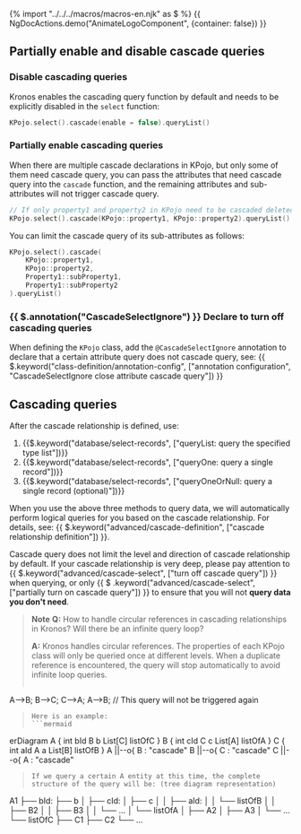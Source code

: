 {% import "../../../macros/macros-en.njk" as $ %}
{{ NgDocActions.demo("AnimateLogoComponent", {container: false}) }}

## Partially enable and disable cascade queries

### Disable cascading queries

Kronos enables the cascading query function by default and needs to be explicitly disabled in the `select` function:

```kotlin
KPojo.select().cascade(enable = false).queryList()
```

### Partially enable cascading queries

When there are multiple cascade declarations in KPojo, but only some of them need cascade query, you can pass the attributes that need cascade query into the `cascade` function, and the remaining attributes and sub-attributes will not trigger cascade query.
```kotlin
// If only property1 and property2 in KPojo need to be cascaded deleted, then it is as follows:
KPojo.select().cascade(KPojo::property1, KPojo::property2).queryList()
```

You can limit the cascade query of its sub-attributes as follows:

```kotlin
KPojo.select().cascade(
    KPojo::property1,
    KPojo::property2,
    Property1::subProperty1,
    Property1::subProperty2
).queryList()
```

### {{ $.annotation("CascadeSelectIgnore") }} Declare to turn off cascading queries

When defining the `KPojo` class, add the `@CascadeSelectIgnore` annotation to declare that a certain attribute query does not cascade query, see:
{{ $.keyword("class-definition/annotation-config", ["annotation configuration", "CascadeSelectIgnore close attribute cascade query"]) }}

## Cascading queries

After the cascade relationship is defined, use:
1. {{$.keyword("database/select-records", ["queryList: query the specified type list"])}}
2. {{$.keyword("database/select-records", ["queryOne: query a single record"])}}
3. {{$.keyword("database/select-records", ["queryOneOrNull: query a single record (optional)"])}} 

When you use the above three methods to query data, we will automatically perform logical queries for you based on the cascade relationship. For details, see: {{ $.keyword("advanced/cascade-definition", ["cascade relationship definition"]) }}.

Cascade query does not limit the level and direction of cascade relationship by default. If your cascade relationship is very deep, please pay attention to {{ $.keyword("advanced/cascade-select", ["turn off cascade query"]) }} when querying, or only {{ $
.keyword("advanced/cascade-select", ["partially turn on cascade query"]) }} to ensure that you will not **query data you don't need**.

> **Note**
> **Q:** How to handle circular references in cascading relationships in Kronos? Will there be an infinite query loop?
>
> **A:** Kronos handles circular references. The properties of each KPojo class will only be queried once at different levels. When a duplicate reference is encountered, the query will stop automatically to avoid infinite loop queries.
>
>```
A-->B;
B-->C;
C-->A;
A-->B; // This query will not be triggered again
> ```
> Here is an example:
>```mermaid
erDiagram
A {
    int bId
    B b
    List[C] listOfC
}
B {
    int cId
    C c
    List[A] listOfA
}
C {
    int aId
    A a
    List[B] listOfB
}
A ||--o{ B : "cascade"
B ||--o{ C : "cascade"
C ||--o{ A : "cascade"
> ```
> If we query a certain A entity at this time, the complete structure of the query will be: (tree diagram representation)
>```
A1
├── bId: <bId of A1>
├── b
│ ├── cId: <cId of B1>
│ ├── c
│ │ ├── aId: <aId of C1>
│ │ └── listOfB
│ │ ├── B2
│ │ ├── B3
│ │ └── ...
│ └── listOfA
│ ├── A2
│ ├── A3
│ └── ...
└── listOfC
├── C1
├── C2
└── ...
>```